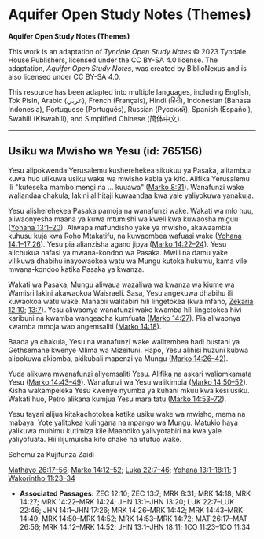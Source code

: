 # Aquifer Open Study Notes (Themes)

**Aquifer Open Study Notes (Themes)**

This work is an adaptation of *Tyndale Open Study Notes* © 2023 Tyndale House Publishers, licensed under the CC BY\-SA 4\.0 license. The adaptation, *Aquifer Open Study Notes*, was created by BiblioNexus and is also licensed under CC BY\-SA 4\.0\.

This resource has been adapted into multiple languages, including English, Tok Pisin, Arabic (عربي), French (Français), Hindi (हिंदी), Indonesian (Bahasa Indonesia), Portuguese (Português), Russian (Русский), Spanish (Español), Swahili (Kiswahili), and Simplified Chinese (简体中文).



--------------------------------

## Usiku wa Mwisho wa Yesu (id: 765156)

Yesu alipokwenda Yerusalemu kusherehekea sikukuu ya Pasaka, alitambua kuwa huo ulikuwa usiku wake wa mwisho kabla ya kifo. Alifika Yerusalemu ili "kuteseka mambo mengi na ... kuuawa" ([Marko 8:31](https://ref.ly/Mark8:31)). Wanafunzi wake waliandaa chakula, lakini alihitaji kuwaandaa kwa yale yaliyokuwa yanakuja.

Yesu alisherehekea Pasaka pamoja na wanafunzi wake. Wakati wa mlo huu, aliwaonyesha maana ya kuwa mtumishi wa kweli kwa kuwaosha miguu ([Yohana 13:1–20](https://ref.ly/John13:1-John13:20)). Aliwapa mafundisho yake ya mwisho, akawaambia kuhusu kuja kwa Roho Mtakatifu, na kuwaombea wafuasi wake ([Yohana 14:1–17:26](https://ref.ly/John14:1-John17:26)). Yesu pia alianzisha agano jipya ([Marko 14:22–24](https://ref.ly/Mark14:22-Mark14:24)). Yesu alichukua nafasi ya mwana\-kondoo wa Pasaka. Mwili na damu yake vilikuwa dhabihu inayowaokoa watu wa Mungu kutoka hukumu, kama vile mwana\-kondoo katika Pasaka ya kwanza.

Wakati wa Pasaka, Mungu aliwaua wazaliwa wa kwanza wa kiume wa Wamisri lakini akawaokoa Waisraeli. Sasa, Yesu angekuwa dhabihu ili kuwaokoa watu wake. Manabii walitabiri hili lingetokea (kwa mfano, [Zekaria 12:10](https://ref.ly/Zech12:10); [13:7](https://ref.ly/Zech13:7)). Yesu aliwaonya wanafunzi wake kwamba hili lingetokea hivi karibuni na kwamba wangeacha kumfuata ([Marko 14:27](https://ref.ly/Mark14:27)). Pia aliwaonya kwamba mmoja wao angemsaliti ([Marko 14:18](https://ref.ly/Mark14:18)).

Baada ya chakula, Yesu na wanafunzi wake walitembea hadi bustani ya Gethsemane kwenye Mlima wa Mizeituni. Hapo, Yesu alihisi huzuni kubwa alipokuwa akiomba, akikubali mapenzi ya Mungu ([Marko 14:26–42](https://ref.ly/Mark14:26-Mark14:42)).

Yuda alikuwa mwanafunzi aliyemsaliti Yesu. Alifika na askari waliomkamata Yesu ([Marko 14:43–49](https://ref.ly/Mark14:43-Mark14:49)). Wanafunzi wa Yesu walikimbia ([Marko 14:50–52](https://ref.ly/Mark14:50-Mark14:52)). Kisha wakampeleka Yesu kwenye nyumba ya kuhani mkuu kwa kesi usiku. Wakati huo, Petro alikana kumjua Yesu mara tatu ([Marko 14:53–72](https://ref.ly/Mark14:53-Mark14:72)).

Yesu tayari alijua kitakachotokea katika usiku wake wa mwisho, mema na mabaya. Yote yalitokea kulingana na mpango wa Mungu. Matukio haya yalikuwa muhimu kutimiza kile Maandiko yalivyotabiri na kwa yale yaliyofuata. Hii ilijumuisha kifo chake na ufufuo wake.

Sehemu za Kujifunza Zaidi

[Mathayo 26:17–56](https://ref.ly/Matt26:17-Matt26:56); [Marko 14:12–52](https://ref.ly/Mark14:12-Mark14:52); [Luka 22:7–46](https://ref.ly/Luke22:7-Luke22:46); [Yohana 13:1–18:11](https://ref.ly/John13:1-John18:11); [1 Wakorintho 11:23–34](https://ref.ly/1Cor11:23-1Cor11:34)

* **Associated Passages:** ZEC 12:10; ZEC 13:7; MRK 8:31; MRK 14:18; MRK 14:27; MRK 14:22–MRK 14:24; JHN 13:1–JHN 13:20; LUK 22:7–LUK 22:46; JHN 14:1–JHN 17:26; MRK 14:26–MRK 14:42; MRK 14:43–MRK 14:49; MRK 14:50–MRK 14:52; MRK 14:53–MRK 14:72; MAT 26:17–MAT 26:56; MRK 14:12–MRK 14:52; JHN 13:1–JHN 18:11; 1CO 11:23–1CO 11:34

